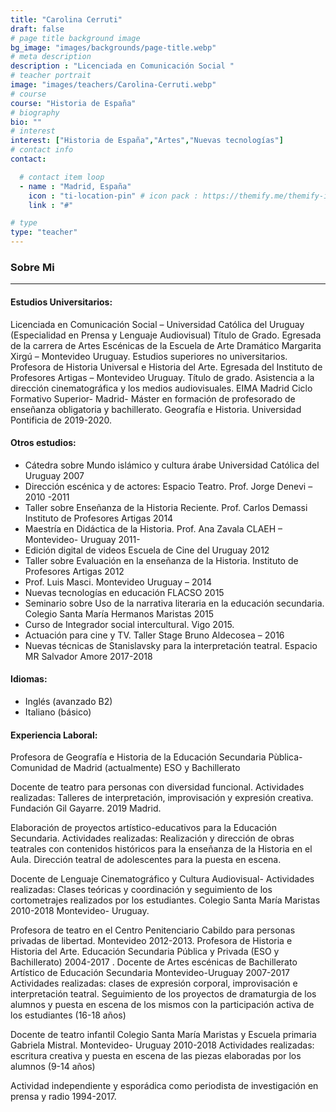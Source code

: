 ```yaml
---
title: "Carolina Cerruti"
draft: false
# page title background image
bg_image: "images/backgrounds/page-title.webp"
# meta description
description : "Licenciada en Comunicación Social "
# teacher portrait
image: "images/teachers/Carolina-Cerruti.webp"
# course
course: "Historia de España"
# biography
bio: ""
# interest
interest: ["Historia de España","Artes","Nuevas tecnologías"]
# contact info
contact:

  # contact item loop
  - name : "Madrid, España"
    icon : "ti-location-pin" # icon pack : https://themify.me/themify-icons
    link : "#"

# type
type: "teacher"
---
```


### Sobre Mi
------------

#### Estudios Universitarios:
 

Licenciada en Comunicación Social – Universidad Católica del Uruguay (Especialidad  en Prensa y Lenguaje Audiovisual)  Título de Grado.
Egresada de la carrera de Artes Escénicas de la Escuela de Arte Dramático Margarita Xirgú – Montevideo Uruguay. Estudios superiores no universitarios.
Profesora de Historia Universal e Historia del Arte. Egresada del Instituto de Profesores Artigas – Montevideo Uruguay. Título de grado.
Asistencia a la dirección cinematográfica y los medios audiovisuales. EIMA Madrid Ciclo Formativo Superior- Madrid-
Máster en formación de profesorado de enseñanza obligatoria y bachillerato. Geografía e Historia. Universidad Pontificia de 2019-2020.
 

#### Otros estudios:

* Cátedra sobre Mundo islámico y cultura árabe Universidad Católica del Uruguay 2007
* Dirección escénica y de actores: Espacio Teatro. Prof. Jorge Denevi – 2010 -2011
* Taller sobre Enseñanza de la Historia Reciente. Prof. Carlos Demassi Instituto de Profesores Artigas 2014
* Maestría en Didáctica de la Historia. Prof. Ana Zavala CLAEH – Montevideo- Uruguay 2011-
* Edición digital de videos Escuela de Cine del Uruguay  2012
* Taller sobre Evaluación en la enseñanza de la Historia. Instituto de Profesores Artigas 2012
* Prof. Luis Masci. Montevideo Uruguay – 2014
* Nuevas tecnologías en educación FLACSO  2015
* Seminario sobre Uso de la narrativa literaria en la educación secundaria. Colegio Santa María Hermanos Maristas  2015
* Curso de Integrador social intercultural. Vigo 2015.
* Actuación para cine y TV. Taller Stage  Bruno Aldecosea – 2016
* Nuevas técnicas de Stanislavsky para la interpretación teatral. Espacio MR  Salvador Amore  2017-2018

#### Idiomas:

* Inglés (avanzado B2)
* Italiano (básico)
   

#### Experiencia Laboral:
Profesora de Geografía e Historia de la Educación Secundaria Pùblica- Comunidad de Madrid (actualmente) ESO y Bachillerato
 

Docente de teatro para personas con diversidad funcional.
Actividades realizadas: Talleres de interpretación, improvisación y expresión creativa. Fundación Gil Gayarre. 2019  Madrid.

Elaboración de proyectos artístico-educativos para la Educación Secundaria.
Actividades realizadas: Realización y dirección de obras teatrales con contenidos históricos para la enseñanza de la Historia en el Aula. Dirección teatral de adolescentes para la puesta en escena.

Docente de Lenguaje Cinematográfico y Cultura Audiovisual-
Actividades realizadas:  Clases teóricas y coordinación y seguimiento de los cortometrajes realizados por los estudiantes. Colegio Santa María Maristas 2010-2018  Montevideo- Uruguay.

Profesora de teatro en el Centro Penitenciario Cabildo para personas privadas de libertad. Montevideo 2012-2013.
Profesora de Historia e Historia del Arte. Educación Secundaria Pública y Privada  (ESO y Bachillerato) 2004-2017 .
Docente de Artes escénicas de Bachillerato Artístico de Educación Secundaria Montevideo-Uruguay 2007-2017
Actividades realizadas: clases de expresión corporal, improvisación e interpretación teatral. Seguimiento de los proyectos de dramaturgia de los alumnos y puesta en escena de los mismos con la participación activa de los estudiantes (16-18 años)

Docente de teatro infantil Colegio Santa María Maristas y  Escuela primaria Gabriela Mistral.  Montevideo- Uruguay  2010-2018
Actividades realizadas: escritura creativa y puesta en escena de las piezas elaboradas por los alumnos (9-14 años)

Actividad independiente y esporádica como periodista de investigación en prensa y radio 1994-2017.